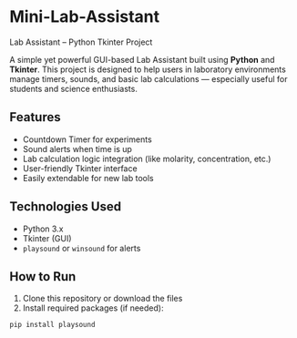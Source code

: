 # Mini-Lab-Assistant
Lab Assistant – Python Tkinter Project

A simple yet powerful GUI-based Lab Assistant built using **Python** and **Tkinter**. This project is designed to help users in laboratory environments manage timers, sounds, and basic lab calculations — especially useful for students and science enthusiasts.



##  Features

- Countdown Timer for experiments
- Sound alerts when time is up
-  Lab calculation logic integration (like molarity, concentration, etc.)
-  User-friendly Tkinter interface
- Easily extendable for new lab tools



## Technologies Used

- Python 3.x
- Tkinter (GUI)
- `playsound` or `winsound` for alerts



##  How to Run

1. Clone this repository or download the files
2. Install required packages (if needed):

```bash
pip install playsound
